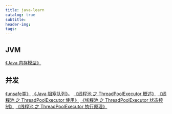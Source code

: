 ```yaml
---
title: java-learn
catalog: true
subtitle:
header-img:
tags:
---
```




## JVM
[《Java 内存模型》]()

## 并发

[《unsafe类》]()
[《Java 阻塞队列》](http://zhoujiapeng.top/java/java-blockingQueue/)。
[《线程池 之 ThreadPoolExecutor 概述》]()
[《线程池 之 ThreadPoolExecutor 使用》]()
[《线程池 之 ThreadPoolExecutor 状态控制》]()
[《线程池 之 ThreadPoolExecutor 执行原理》]()